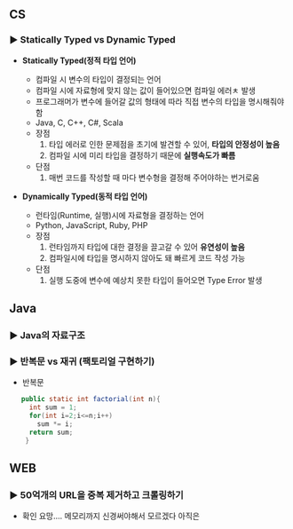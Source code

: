 ## CS
### :arrow_forward: Statically Typed vs Dynamic Typed  
* **Statically Typed(정적 타입 언어)**
  - 컴파일 시 변수의 타입이 결정되는 언어
  - 컴파일 시에 자료형에 맞지 않는 값이 들어있으면 컴파일 에러ㅊ 발생
  - 프로그래머가 변수에 들어갈 값의 형태에 따라 직접 변수의 타입을 명시해줘야 함
  - Java, C, C++, C#, Scala  
  - 장점
    1.  타입 에러로 인한 문제점을 초기에 발견할 수 있어, **타입의 안정성이 높음**
    2.  컴파일 시에 미리 타입을 결정하기 때문에 **실행속도가 빠름**
  - 단점
    1. 매번 코드를 작성할 때 마다 변수형을 결정해 주어야하는 번거로움
  
* **Dynamically Typed(동적 타입 언어)**
  - 런타임(Runtime, 실행)시에 자료형을 결정하는 언어
  - Python, JavaScript, Ruby, PHP
  - 장점
    1. 런타임까지 타입에 대한 결정을 끌고갈 수 있어 **유연성이 높음**
    2. 컴파일시에 타입을 명시하지 않아도 돼 빠르게 코드 작성 가능
  - 단점
    1. 실행 도중에 변수에 예상치 못한 타입이 들어오면 Type Error 발생


## Java
### :arrow_forward: Java의 자료구조

### :arrow_forward: 반복문 vs 재귀 (팩토리얼 구현하기)
* 반복문
 ```Java
    public static int factorial(int n){
      int sum = 1;
      for(int i=2;i<=n;i++)
        sum *= i;
      return sum;
     }
  ```


## WEB
### :arrow_forward: 50억개의 URL을 중복 제거하고 크롤링하기
  - 확인 요망.... 메모리까지 신경써야해서 모르겠다 아직은

